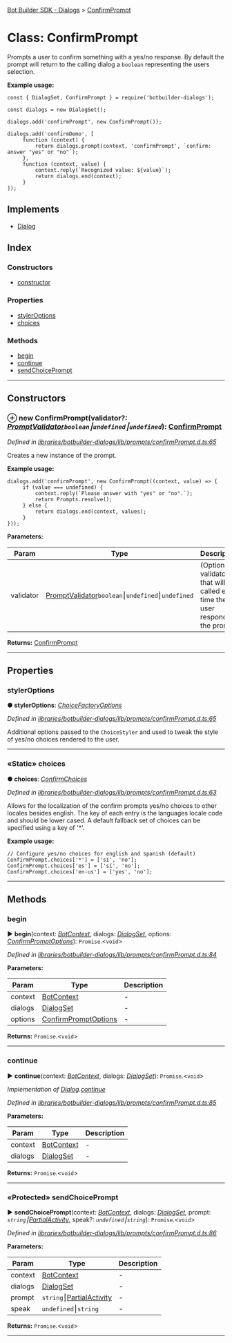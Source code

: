 [Bot Builder SDK - Dialogs](../README.md) > [ConfirmPrompt](../classes/botbuilder_dialogs.confirmprompt.md)



# Class: ConfirmPrompt


Prompts a user to confirm something with a yes/no response. By default the prompt will return to the calling dialog a `boolean` representing the users selection.

**Example usage:**

    const { DialogSet, ConfirmPrompt } = require('botbuilder-dialogs');

    const dialogs = new DialogSet();

    dialogs.add('confirmPrompt', new ConfirmPrompt());

    dialogs.add('confirmDemo', [
         function (context) {
             return dialogs.prompt(context, 'confirmPrompt', `confirm: answer "yes" or "no"`);
         },
         function (context, value) {
             context.reply(`Recognized value: ${value}`);
             return dialogs.end(context);
         }
    ]);

## Implements

* [Dialog](../interfaces/botbuilder_dialogs.dialog.md)

## Index

### Constructors

* [constructor](botbuilder_dialogs.confirmprompt.md#constructor)


### Properties

* [stylerOptions](botbuilder_dialogs.confirmprompt.md#styleroptions)
* [choices](botbuilder_dialogs.confirmprompt.md#choices)


### Methods

* [begin](botbuilder_dialogs.confirmprompt.md#begin)
* [continue](botbuilder_dialogs.confirmprompt.md#continue)
* [sendChoicePrompt](botbuilder_dialogs.confirmprompt.md#sendchoiceprompt)



---
## Constructors
<a id="constructor"></a>


### ⊕ **new ConfirmPrompt**(validator?: *[PromptValidator](../#promptvalidator)`boolean`⎮`undefined`⎮`undefined`*): [ConfirmPrompt](botbuilder_dialogs.confirmprompt.md)


*Defined in [libraries/botbuilder-dialogs/lib/prompts/confirmPrompt.d.ts:65](https://github.com/Microsoft/botbuilder-js/blob/09ad751/libraries/botbuilder-dialogs/lib/prompts/confirmPrompt.d.ts#L65)*



Creates a new instance of the prompt.

**Example usage:**

    dialogs.add('confirmPrompt', new ConfirmPrompt((context, value) => {
         if (value === undefined) {
             context.reply(`Please answer with "yes" or "no".`);
             return Prompts.resolve();
         } else {
             return dialogs.end(context, values);
         }
    }));


**Parameters:**

| Param | Type | Description |
| ------ | ------ | ------ |
| validator | [PromptValidator](../#promptvalidator)`boolean`⎮`undefined`⎮`undefined`   |  (Optional) validator that will be called each time the user responds to the prompt. |





**Returns:** [ConfirmPrompt](botbuilder_dialogs.confirmprompt.md)

---


## Properties
<a id="styleroptions"></a>

###  stylerOptions

**●  stylerOptions**:  *[ChoiceFactoryOptions]()* 

*Defined in [libraries/botbuilder-dialogs/lib/prompts/confirmPrompt.d.ts:65](https://github.com/Microsoft/botbuilder-js/blob/09ad751/libraries/botbuilder-dialogs/lib/prompts/confirmPrompt.d.ts#L65)*



Additional options passed to the `ChoiceStyler` and used to tweak the style of yes/no choices rendered to the user.




___

<a id="choices"></a>

### «Static» choices

**●  choices**:  *[ConfirmChoices](../interfaces/botbuilder_dialogs.confirmchoices.md)* 

*Defined in [libraries/botbuilder-dialogs/lib/prompts/confirmPrompt.d.ts:63](https://github.com/Microsoft/botbuilder-js/blob/09ad751/libraries/botbuilder-dialogs/lib/prompts/confirmPrompt.d.ts#L63)*



Allows for the localization of the confirm prompts yes/no choices to other locales besides english. The key of each entry is the languages locale code and should be lower cased. A default fallback set of choices can be specified using a key of '*'.

**Example usage:**

    // Configure yes/no choices for english and spanish (default)
    ConfirmPrompt.choices['*'] = ['sí', 'no'];
    ConfirmPrompt.choices['es'] = ['sí', 'no'];
    ConfirmPrompt.choices['en-us'] = ['yes', 'no'];




___


## Methods
<a id="begin"></a>

###  begin

► **begin**(context: *[BotContext]()*, dialogs: *[DialogSet](botbuilder_dialogs.dialogset.md)*, options: *[ConfirmPromptOptions](../interfaces/botbuilder_dialogs.confirmpromptoptions.md)*): `Promise`.<`void`>



*Defined in [libraries/botbuilder-dialogs/lib/prompts/confirmPrompt.d.ts:84](https://github.com/Microsoft/botbuilder-js/blob/09ad751/libraries/botbuilder-dialogs/lib/prompts/confirmPrompt.d.ts#L84)*



**Parameters:**

| Param | Type | Description |
| ------ | ------ | ------ |
| context | [BotContext]()   |  - |
| dialogs | [DialogSet](botbuilder_dialogs.dialogset.md)   |  - |
| options | [ConfirmPromptOptions](../interfaces/botbuilder_dialogs.confirmpromptoptions.md)   |  - |





**Returns:** `Promise`.<`void`>





___

<a id="continue"></a>

###  continue

► **continue**(context: *[BotContext]()*, dialogs: *[DialogSet](botbuilder_dialogs.dialogset.md)*): `Promise`.<`void`>



*Implementation of [Dialog](../interfaces/botbuilder_dialogs.dialog.md).[continue](../interfaces/botbuilder_dialogs.dialog.md#continue)*

*Defined in [libraries/botbuilder-dialogs/lib/prompts/confirmPrompt.d.ts:85](https://github.com/Microsoft/botbuilder-js/blob/09ad751/libraries/botbuilder-dialogs/lib/prompts/confirmPrompt.d.ts#L85)*



**Parameters:**

| Param | Type | Description |
| ------ | ------ | ------ |
| context | [BotContext]()   |  - |
| dialogs | [DialogSet](botbuilder_dialogs.dialogset.md)   |  - |





**Returns:** `Promise`.<`void`>





___

<a id="sendchoiceprompt"></a>

### «Protected» sendChoicePrompt

► **sendChoicePrompt**(context: *[BotContext]()*, dialogs: *[DialogSet](botbuilder_dialogs.dialogset.md)*, prompt: *`string`⎮[Partial]()[Activity]()*, speak?: *`undefined`⎮`string`*): `Promise`.<`void`>



*Defined in [libraries/botbuilder-dialogs/lib/prompts/confirmPrompt.d.ts:86](https://github.com/Microsoft/botbuilder-js/blob/09ad751/libraries/botbuilder-dialogs/lib/prompts/confirmPrompt.d.ts#L86)*



**Parameters:**

| Param | Type | Description |
| ------ | ------ | ------ |
| context | [BotContext]()   |  - |
| dialogs | [DialogSet](botbuilder_dialogs.dialogset.md)   |  - |
| prompt | `string`⎮[Partial]()[Activity]()   |  - |
| speak | `undefined`⎮`string`   |  - |





**Returns:** `Promise`.<`void`>





___


